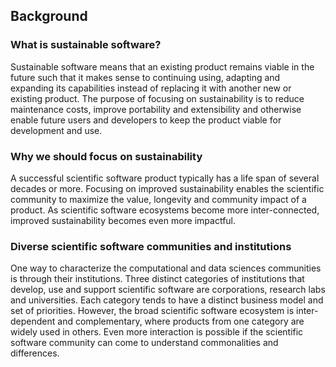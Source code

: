 ## Background

### What is sustainable software?
Sustainable software means that an existing product remains viable in the future such that it makes sense to continuing using, adapting and expanding its capabilities instead of replacing it with another new or existing product.  The purpose of focusing on sustainability is to reduce maintenance costs, improve portability and extensibility and otherwise enable future users and developers to keep the product viable for development and use.

### Why we should focus on sustainability
A successful scientific software product typically has a life span of several decades or more.  Focusing on improved sustainability enables the scientific community to maximize the value, longevity and community impact of a product.  As scientific software ecosystems become more inter-connected, improved sustainability becomes even more impactful.

### Diverse scientific software communities and institutions
One way to characterize the computational and data sciences communities is through their institutions.  Three distinct categories of institutions that develop, use and support scientific software are corporations, research labs and universities.  Each category tends to have a distinct business model and set of priorities. However, the broad scientific software ecosystem is inter-dependent and complementary, where products from one category are widely used in others.  Even more interaction is possible if the scientific software community can come to understand commonalities and differences.
